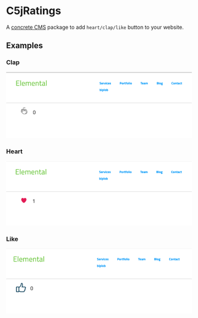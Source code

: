 # C5jRatings
A [concrete CMS](https://concretecms.org) package to add `heart/clap/like` button to your website.

## Examples

### Clap
![Clap Button](https://github.com/concrete5cojp/c5j_ratings/blob/assets/clap.png?raw=true)

### Heart
![Clap Button](https://github.com/concrete5cojp/c5j_ratings/blob/assets/heart.png?raw=true)

### Like
![Clap Button](https://github.com/concrete5cojp/c5j_ratings/blob/assets/like.png?raw=true)
